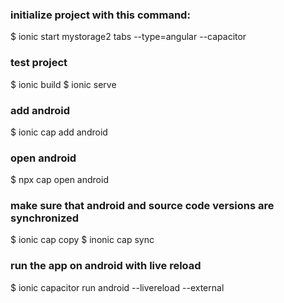  ### initialize project with this command: 
 $ ionic start mystorage2 tabs --type=angular --capacitor

 ### test project
 $ ionic build
 $ ionic serve

 ### add android 
 $ ionic cap add android

 ### open android
 $ npx cap open android

 ### make sure that android and source code versions are synchronized
 $ ionic cap copy
 $ inonic cap sync

 ### run the app on android with live reload
$ ionic capacitor run android --livereload --external
